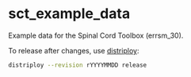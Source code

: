 sct_example_data
================

Example data for the Spinal Cord Toolbox (errsm_30).

To release after changes, use [distriploy](https://github.com/neuropoly/distriploy/):
```bash
distriploy --revision rYYYYMMDD release
```
